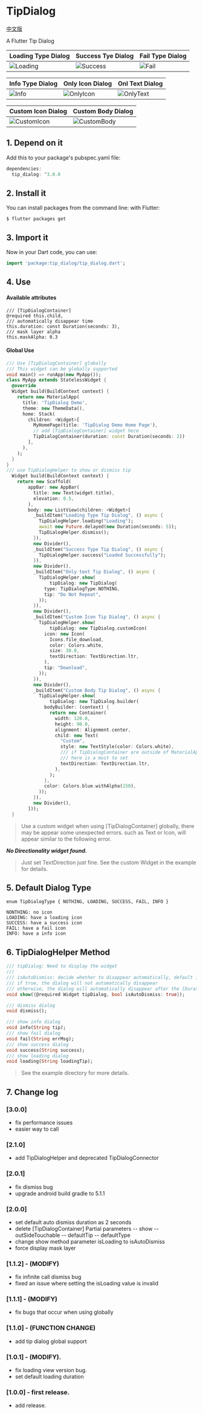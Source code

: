 # TipDialog
[中文版](https://github.com/inRush/TipDialog/blob/master/README.zh-CN.md)

A Flutter Tip Dialog

| Loading Type Dialog | Success Tye Dialog | Fail Type Dialog |
| --- | --- | --- |
|  ![Loading](https://raw.githubusercontent.com/inRush/Resources/master/images/tip-dialog/loading.jpeg) | ![Success](https://raw.githubusercontent.com/inRush/Resources/master/images/tip-dialog/success.jpeg)| ![Fail](https://raw.githubusercontent.com/inRush/Resources/master/images/tip-dialog/failed.jpeg) |


| Info Type Dialog | Only Icon Dialog | Onl Text Dialog  |
| --- | --- | --- |
| ![Info](https://raw.githubusercontent.com/inRush/Resources/master/images/tip-dialog/info.jpeg)| ![OnlyIcon](https://raw.githubusercontent.com/inRush/Resources/master/images/tip-dialog/only-icon.jpeg)| ![OnlyText](https://raw.githubusercontent.com/inRush/Resources/master/images/tip-dialog/only-text.jpeg)|


| Custom Icon Dialog | Custom Body Dialog |
| --- | --- |
| ![CustomIcon](https://raw.githubusercontent.com/inRush/Resources/master/images/tip-dialog/custom-icon.jpeg)| ![CustomBody](https://raw.githubusercontent.com/inRush/Resources/master/images/tip-dialog/custom-body.jpeg)|



## 1. Depend on it
Add this to your package's pubspec.yaml file:

``` dart
dependencies:
  tip_dialog: ^3.0.0
```
## 2. Install it
You can install packages from the command line:
with Flutter:

```
$ flutter packages get
```
## 3. Import it
Now in your Dart code, you can use:

```dart
import 'package:tip_dialog/tip_dialog.dart';
```
## 4. Use
#### Available attributes

```
/// [TipDialogContainer]
@required this.child,
/// automatically disappear time
this.duration: const Duration(seconds: 3),
/// mask layer alpha
this.maskAlpha: 0.3
```

#### Global Use
```dart
/// Use [TipDialogContainer] globally
/// This widget can be globally supported
void main() => runApp(new MyApp());
class MyApp extends StatelessWidget {
  @override
  Widget build(BuildContext context) {
    return new MaterialApp(
      title: 'TipDialog Demo',
      theme: new ThemeData(),
      home: Stack(
        children: <Widget>[
          MyHomePage(title: 'TipDialog Demo Home Page'),
          // add [TipDialogContainer] widget here
          TipDialogContainer(duration: const Duration(seconds: 2))
        ],
      ),
    );
  }
}
/// use TipDialogHelper to show or dismiss tip
  Widget build(BuildContext context) {
    return new Scaffold(
        appBar: new AppBar(
          title: new Text(widget.title),
          elevation: 0.5,
        ),
        body: new ListView(children: <Widget>[
          _buildItem("Loading Type Tip Dialog", () async {
            TipDialogHelper.loading("Loading");
            await new Future.delayed(new Duration(seconds: 5));
            TipDialogHelper.dismiss();
          }),
          new Divider(),
          _buildItem("Success Type Tip Dialog", () async {
            TipDialogHelper.success("Loaded Successfully");
          }),
          new Divider(),
          _buildItem("Only text Tip Dialog", () async {
            TipDialogHelper.show(
                tipDialog: new TipDialog(
              type: TipDialogType.NOTHING,
              tip: "Do Not Repeat",
            ));
          }),
          new Divider(),
          _buildItem("Custom Icon Tip Dialog", () async {
            TipDialogHelper.show(
                tipDialog: new TipDialog.customIcon(
              icon: new Icon(
                Icons.file_download,
                color: Colors.white,
                size: 30.0,
                textDirection: TextDirection.ltr,
              ),
              tip: "Download",
            ));
          }),
          new Divider(),
          _buildItem("Custom Body Tip Dialog", () async {
            TipDialogHelper.show(
                tipDialog: new TipDialog.builder(
              bodyBuilder: (context) {
                return new Container(
                  width: 120.0,
                  height: 90.0,
                  alignment: Alignment.center,
                  child: new Text(
                    "Custom",
                    style: new TextStyle(color: Colors.white),
                    /// if TipDialogContainer are outside of MaterialApp,
                    /// here is a must to set
                    textDirection: TextDirection.ltr,
                  ),
                );
              },
              color: Colors.blue.withAlpha(150),
            ));
          }),
          new Divider(),
        ]));
  }
```

>Use a custom widget when using [TipDialogContainer] globally, there may be appear some unexpected errors.
>such as Text or Icon, will appear similar to the following error.

***No Directionality widget found.***

>Just set TextDirection just fine. See the custom Widget in the example for details.

## 5. Default Dialog Type
```
enum TipDialogType { NOTHING, LOADING, SUCCESS, FAIL, INFO }

NONTHING: no icon
LOADING: have a loading icon
SUCCESS: have a success icon
FAIL: have a fail icon
INFO: have a info icon
```
## 6. TipDialogHelper Method

```dart
/// tipDialog: Need to display the widget
///
/// isAutoDismiss: decide whether to disappear automatically, default is true
/// if true, the dialog will not automatically disappear
/// otherwise, the dialog will automatically disappear after the [Duration] set by [TipDialogContainer]
void show({@required Widget tipDialog, bool isAutoDismiss: true});

/// dismiss dialog
void dismiss();

/// show info dialog
void info(String tip);
/// show fail dialog
void fail(String errMsg);
/// show success dialog
void success(String success);
/// show loading dialog
void loading(String loadingTip);
```

>See the example directory for more details.


## 7. Change log

### [3.0.0]

* fix performance issues
* easier way to call

### [2.1.0]

* add TipDialogHelper and deprecated TipDialogConnector

### [2.0.1]

* fix dismiss bug
* upgrade android build gradle to 5.1.1

### [2.0.0] 

* set default auto dismiss duration as 2 seconds
* delete [TipDialogContainer] Partial parameters
    -- show
    -- outSideTouchable
    -- defaultTip
    -- defaultType
* change show method parameter isLoading to isAutoDismiss
* force display mask layer

### [1.1.2] - (MODIFY)

* fix infinite call dismiss bug
* fixed an issue where setting the isLoading value is invalid

### [1.1.1] - (MODIFY)

* fix bugs that occur when using globally

### [1.1.0] - (FUNCTION CHANGE)

* add tip dialog global support

### [1.0.1] - (MODIFY).

* fix loading view version bug.
* set default loading duration

### [1.0.0] - first release.

* add release.
